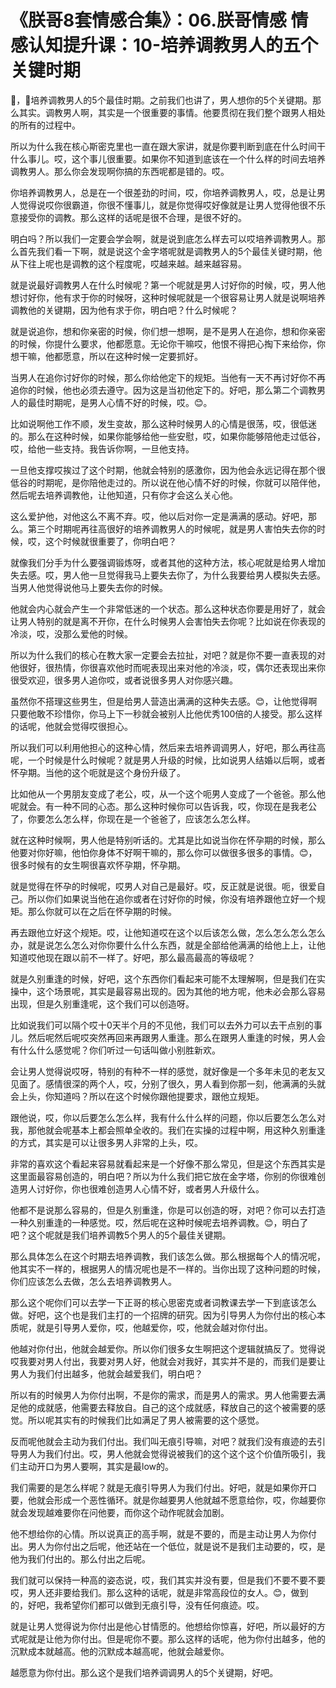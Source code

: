 # 《朕哥8套情感合集》：06.朕哥情感 情感认知提升课：10-培养调教男人的五个关键时期

🎼，🎼培养调教男人的5个最佳时期。之前我们也讲了，男人想你的5个关键期。那么其实。调教男人啊，其实是一个很重要的事情。他要贯彻在我们整个跟男人相处的所有的过程中。

所以为什么我在核心斯密克里也一直在跟大家讲，就是你要判断到底在什么时间干什么事儿。哎，这个事儿很重要。如果你不知道到底该在一个什么样的时间去培养调教男人。那么你会发现啊你搞的东西呢都是错的。哎。

你培养调教男人，总是在一个很差劲的时间，哎，你培养调教男人，哎，总是让男人觉得说哎你很霸道，你很不懂事儿，就是你觉得哎好像就是让男人觉得他很不乐意接受你的调教。那么这样的话呢是很不合理，是很不好的。

明白吗？所以我们一定要会学会啊，就是说到底怎么样去可以哎培养调教男人。那么首先我们看一下啊，就是说这个金字塔呢就是调教男人的5个最佳关键时期，他从下往上呢也是调教的这个程度呢，哎越来越。越来越容易。

就是说最好调教男人在什么时候呢？第一个呢就是男人讨好你的时候，哎，男人他想讨好你，他有求于你的时候呀，这种时候呢就是一个很容易让男人就是说啊培养调教他的关键期，因为他有求于你，明白吧？什么时候呢？

就是说追你，想和你亲密的时候，你们想一想啊，是不是男人在追你，想和你亲密的时候，你提什么要求，他都愿意。无论你干嘛哎，他恨不得把心掏下来给你，你想干嘛，他都愿意，所以在这种时候一定要抓好。

当男人在追你讨好你的时候，那么你给他定下的规矩。当他有一天不再讨好你不再追你的时候，他也必须去遵守。因为这是当初他定下的。好吧，那么第二个调教男人的最佳时期呢，是男人心情不好的时候，哎。😊。

比如说啊他工作不顺，发生变故，那么这种时候男人的心情是很荡，哎，很低迷的。那么在这种时候，如果你能够给他一些安慰，哎，如果你能够陪他走过低谷，哎，给他一些支持。我告诉你啊，一旦他支持。

一旦他支撑哎挨过了这个时期，他就会特别的感激你，因为他会永远记得在那个很低谷的时期呢，是你陪他走过的。所以说在他心情不好的时候，你就可以陪伴他，然后呢去培养调教他，让他知道，只有你才会这么关心他。

这么爱护他，对他这么不离不弃。哎，他以后对你一定是满满的感动。好吧，那么。第三个时期呢再往高很好的培养调教男人的时候呢，就是男人害怕失去你的时候，哎，这个时候就很重要了，你明白吧？

就像我们分手为什么要强调锻炼呀，或者其他的这种方法，核心呢就是给男人增加失去感。哎，男人他一旦觉得我马上要失去你了，为什么我要给男人模拟失去感。当男人他觉得说他马上要失去你的时候。

他就会内心就会产生一个非常低迷的一个状态。那么这种状态你要是用好了，就会让男人特别的就是离不开你，在什么时候男人会害怕失去你呢？比如说在你表现的冷淡，哎，没那么爱他的时候。

所以为什么我们的核心在教大家一定要会去拉扯，对吧？就是你不要一直表现的对他很好，很热情，你很喜欢他时而呢表现出来对他的冷淡，哎，偶尔还表现出来你很受欢迎，很多男人追你哎，或者说很多男人对你感兴趣。

虽然你不搭理这些男生，但是给男人营造出满满的这种失去感。😊，让他觉得啊只要他敢不珍惜你，你马上下一秒就会被别人比他优秀100倍的人接受。那么这样的话呢，他就会觉得哎很担心。

所以我们可以利用他担心的这种心情，然后来去培养调调男人，好吧，那么再往高呢，一个时候是什么时候呢？就是男人升级的时候，比如说男人结婚以后啊，或者怀孕期。当他的这个呃就是这个身份升级了。

比如他从一个男朋友变成了老公，哎，从一个这个呃男人变成了一个爸爸。那么他呢就会。有一种不同的心态。那么这种时候你可以告诉我，哎，你现在是我老公了，你要怎么怎么样，你现在是一个爸爸了，应该怎么怎么样。

就在这种时候啊，男人他是特别听话的。尤其是比如说当你在怀孕期的时候，那么他要对你好嘛，他怕你身体不好啊干嘛的，那么你可以做很多很多的事情。😊，很多时候有的女生啊很喜欢怀孕期，怀孕期。

就是觉得在怀孕的时候呢，哎男人对自己是最好。哎，反正就是说很。呃，很爱自己。所以你们如果说当他在追你或者在讨好你的时候，你没有培养跟他立好一个规矩。那么你就可以在之后在怀孕期的时候。

再去跟他立好这个规矩。哎，让他知道哎在这个以后该怎么做，怎么怎么怎么怎么办，就是说怎么怎么对你你要什么什么东西，就是全部给他满满的给他上上，让他知道哎他现在跟以前不一样了。好吧，那么最高最高的等级呢？

就是久别重逢的时候，好吧，这个东西你们看起来可能不太理解啊，但是我们在实操中，这个场景呢，其实是最容易出现的。因为其他的地方呢，他未必会那么容易出现，但是久别重逢呢，这个我们可以创造呀。

比如说我们可以隔个哎十0天半个月的不见他，我们可以去外力可以去干点别的事儿。然后呢然后呢哎突然再回来再跟男人重逢。那么在跟男人重逢的时候，男人会有什么什么感觉呢？你们听过一句话叫做小别胜新欢。

会让男人觉得说哎呀，特别的有种不一样的感觉，就好像是一个多年未见的老友又见面了。感情很深的两个人，哎，分别了很久，男人看到你那一刻，他满满的头就会上头，你知道吗？所以在这个时候你跟他提要求，跟他立规矩。

跟他说，哎，你以后要怎么怎么样，我有什么什么样的问题，你以后要怎么怎么对我，那他就会呢基本上都会照单全收的。我们在实操的过程中啊，用这种久别重逢的方式，其实是可以让很多男人非常的上头，哎。

非常的喜欢这个看起来容易就看起来是一个好像不那么常见，但是这个东西其实是这里面最容易创造的，明白吧？所以为什么我们把它放在金字塔，你别的你很难创造男人讨好你，你也很难创造男人心情不好，或者男人升级什么。

他都不是说那么容易的，但是久别重逢，你是可以创造的呀，对吧？你可以去打造一种久别重逢的一种感觉。哎，然后呢在这种时候呢去培养调教。😊，明白了吧？这个呢就是我们培养调教5个男人的5个最佳关键期。

那么具体怎么在这个时期去培养调教，我们该怎么做。那么根据每个人的情况呢，他其实不一样的，根据男人的情况呢也是不一样的。当你出现了这种问题的时候，你们应该怎么去做，怎么去培养调教男人。

那么这个呢你们可以去学一下正哥的核心思密克或者词教课去学一下到底该怎么做。好吧，这个也是我们主打的一个招牌的研究。因为引导男人为你付出的核心本质呢，就是引导男人爱你，哎，他越爱你，哎，他就会越对你付出。

他越对你付出，他就会越爱你。所以你们很多女生啊把这个逻辑就搞反了。觉得说哎我要对男人付出，我要对男人好，他就会对我好，其实并不是的，而我们是要让男人为我们付出越多，他就会越爱我们，明白吧？

所以有的时候男人为你付出啊，不是你的需求，而是男人的需求。男人他需要去满足他的成就感，他需要去释放自。自己的这个成就感，释放自己的这个被需要的感觉。所以呢其实有的时候我们比如满足了男人被需要的这个感觉。

反而呢他就会主动为我们付出。我们叫无痕引导嘛，对吧？就我们没有痕迹的去引导男人为我们付出。哎，男人他就会觉得说被我们的这个这个这个价值所吸引，我们主动开口为男人要啊，其实是最low的。

我们需要的是怎么样呢？就是无痕引导男人为我们付出。好吧，就是如果你开口要，他就会形成一个恶性循环。就是你越要男人他就越不愿意给你，哎，你越要你就会发现越难要你在问他要，而你这个动作呢就会加剧。

他不想给你的心情。所以说真正的高手啊，就是不要的，而是主动让男人为你付出。男人为你付出之后呢，他还站在一个低位，就是说不是我们主动要的，哎，是他为我们付出的。那么付出之后呢。

我们就可以保持一种高的姿态说，哎，我们其实并没有要，但是我们不要不要不要哎，男人还非要给我们。那么这种的话呢，就是非常高段位的女人。😊，做到的，好吧，我希望你们都可以做到无痕引导，没有任何痕迹。哎。

就是让男人觉得说为你付出是他心甘情愿的。他想给你惊喜，好吧，所以最好的方式呢就是让他为你付出。但是呢你不要。那么这样的话呢，他为你付出越多，他的沉默成本就越高。他的沉默成本越高呢，他就会越爱你。

越愿意为你付出。那么这个是我们培养调调男人的5个关键期，好吧。